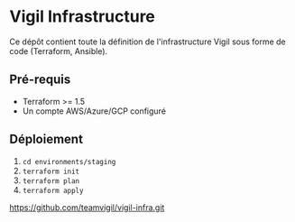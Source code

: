 # Vigil Infrastructure

Ce dépôt contient toute la définition de l'infrastructure Vigil sous forme de code (Terraform, Ansible).

## Pré-requis
- Terraform >= 1.5
- Un compte AWS/Azure/GCP configuré

## Déploiement
1.  `cd environments/staging`
2.  `terraform init`
3.  `terraform plan`
4.  `terraform apply`

https://github.com/teamvigil/vigil-infra.git
